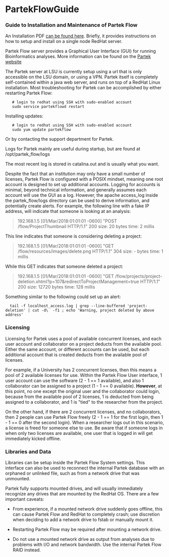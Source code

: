 # PartekFlowGuide

### Guide to Installation and Maintenance of Partek Flow

An Installation PDF [can be found here](https://github.com/disulfidebond/PartekFlowGuide/blob/master/Partek_Flow_setupAndInstallation.pdf). 
Briefly, it provides instructions on how to setup and install on a single node RedHat server.

Partek Flow server provides a Graphical User Interface (GUI) for running Bioinformatics analyses.  More information can be found on the [Partek website](http://www.partek.com)

The Partek server at LSU is currently setup using a url that is only accessible on the LSU domain, or using a VPN.  Partek itself is completely self-contained within a java web server, and runs on top of a RedHat Linux installation.  Most troubleshooting for Partek can be accomplished by either restarting Partek Flow:

       # login to redhat using SSH with sudo-enabled account
       sudo service partekflowd restart

Installing updates:

       # login to redhat using SSH with sudo-enabled account
       sudo yum update partekflow
       
Or by contacting the support department for Partek.

Logs for Partek mainly are useful during startup, but are found at /opt/partek_flow/logs

The most recent log is stored in catalina.out and is usually what you want.

Despite the fact that an institution may only have a small number of licenses, Partek Flow is configured with a POSIX mindset, meaning one root account is designed to set up additional accounts.  Logging for accounts is minimal, beyond technical information, and generally assumes each account will use the GUI as a log.  However, the apache access_log inside the partek_flow/logs directory can be used to derive information, and potentially create alerts.  For example, the following line with a fake IP address, will indicate that someone is looking at an analysis:

>192.168.1.5 [01/Mar/2018:01:01:01 -0600] "POST /flow/ProjectThumbnail HTTP/1.1" 200 size: 20 bytes time: 2 millis

This line indicates that someone is considering deleting a project:

>192.168.1.5 [01/Mar/2018:01:01:01 -0600] "GET /flow/resources/images/delete.png HTTP/1.1" 304 size: - bytes time: 1 millis

While this GET indicates that someone deleted a project:

>192.168.1.5 [01/Mar/2018:01:01:01 -0600] "GET /flow/projects/project-deletion.xhtml?p=107&redirectToProjectManagement=true HTTP/1.1" 200 size: 12720 bytes time: 128 millis

Something similar to the following could set up an alert:

      tail -f localhost_access.log | grep --line-buffered 'project-deletion' | cut -d\  -f1 ; echo 'Warning, project deleted by above address'


### Licensing

Licensing for Partek uses a pool of available concurrent licenses, and each user account and collaborator on a project deducts from the available pool.  Either the same account, or different accounts can be used, but each additional account that is created deducts from the available pool of licenses.  

For example, if a University has 2 concurrent licenses, then this means a pool of 2 available licenses for use.  Within the Partek Flow User interface, 1 user account can use the software (2 - 1 == 1 available), and also 1 collaborator can be assigned to a project (1 - 1 == 0 available).  **However**, at this point, no one except the original user and the collaborator could login, because from the available pool of 2 licenses, 1 is deducted from being assigned to a collaborator, and 1 is "tied" to the researcher from the project.  

On the other hand, if there are 2 concurrent licenses, and no collaborators, then 2 people can use Partek Flow freely (2 - 1 == 1 for the first login, then 1 - 1 == 0 after the second login).   When a researcher logs out in this scenario, a license is freed for someone else to use.  Be aware that if someone logs in when only two licenses are available, one user that is logged in will get immediately kicked offline.

### Libraries and Data

Libraries can be setup inside the Partek Flow System settings.  This interface can also be used to reconnect the internal Partek database with an orphaned or unlinked file, such as from a network drive that was unmounted.

Partek fully supports mounted drives, and will usually immediately recognize any drives that are mounted by the RedHat OS.  There are a few important caveats:

* From experience, if a mounted network drive suddenly goes offline, this can cause Partek Flow and RedHat to completely crash; use discretion when deciding to add a network drive to fstab or manually mount it.

* Restarting Partek Flow may be required after mounting a network drive.

* Do not use a mounted network drive as output from analyses due to problems with I/O and network bandwidth.  Use the internal Partek Flow RAID instead.



